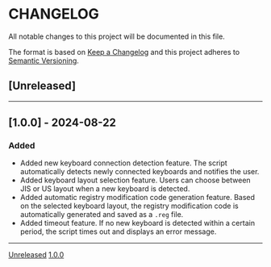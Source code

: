 # CHANGELOG

All notable changes to this project will be documented in this file.

The format is based on [Keep a Changelog](https://keepachangelog.com/en/1.0.0/) and this project adheres to [Semantic Versioning](https://semver.org/spec/v2.0.0.html).

## [Unreleased]

---

## [1.0.0] - 2024-08-22

### Added

- Added new keyboard connection detection feature. The script automatically detects newly connected keyboards and notifies the user.
- Added keyboard layout selection feature. Users can choose between JIS or US layout when a new keyboard is detected.
- Added automatic registry modification code generation feature. Based on the selected keyboard layout, the registry modification code is automatically generated and saved as a `.reg` file.
- Added timeout feature. If no new keyboard is detected within a certain period, the script times out and displays an error message.

---

[Unreleased](https://github.com/nobShinjo/KeyboardLayoutChanger/compare/v1.0.0...HEAD)
[1.0.0](https://github.com/nobShinjo/KeyboardLayoutChanger/releases/tag/v1.0.0)

